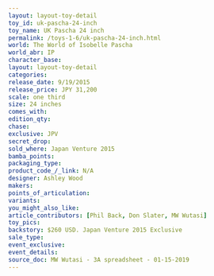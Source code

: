 ```yaml
---
layout: layout-toy-detail 
toy_id: uk-pascha-24-inch
toy_name: UK Pascha 24 inch
permalink: /toys-1-6/uk-pascha-24-inch.html
world: The World of Isobelle Pascha
world_abr: IP
character_base: 
layout: layout-toy-detail
categories: 
release_date: 9/19/2015
release_price: JPY 31,200 
scale: one third
size: 24 inches
comes_with: 
edition_qty: 
chase: 
exclusive: JPV
secret_drop: 
sold_where: Japan Venture 2015 
bamba_points: 
packaging_type: 
product_code_/_link: N/A
designer: Ashley Wood
makers: 
points_of_articulation: 
variants: 
you_might_also_like: 
article_contributors: [Phil Back, Don Slater, MW Wutasi]
toy_pics: 
backstory: $260 USD. Japan Venture 2015 Exclusive
sale_type: 
event_exclusive: 
event_details: 
source_doc: MW Wutasi - 3A spreadsheet - 01-15-2019
---
```

